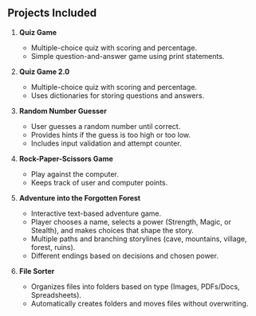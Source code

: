 ## Projects Included
1. **Quiz Game**  
   - Multiple-choice quiz with scoring and percentage.
   - Simple question-and-answer game using print statements.

2. **Quiz Game 2.0**  
   - Multiple-choice quiz with scoring and percentage.  
   - Uses dictionaries for storing questions and answers.  

3. **Random Number Guesser**  
   - User guesses a random number until correct.
   - Provides hints if the guess is too high or too low.
   - Includes input validation and attempt counter.  

4. **Rock-Paper-Scissors Game**  
   - Play against the computer.  
   - Keeps track of user and computer points.  

5. **Adventure into the Forgotten Forest**  
   - Interactive text-based adventure game.  
   - Player chooses a name, selects a power (Strength, Magic, or Stealth), and makes choices that shape the story.
   - Multiple paths and branching storylines (cave, mountains, village, forest, ruins).
   - Different endings based on decisions and chosen power. 

6. **File Sorter**  
   - Organizes files into folders based on type (Images, PDFs/Docs, Spreadsheets).  
   - Automatically creates folders and moves files without overwriting. 
